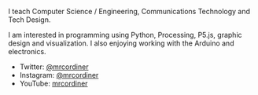 I teach Computer Science / Engineering, Communications Technology and Tech Design.

I am interested in programming using Python, Processing, P5.js, graphic design and visualization. I also enjoying working with the Arduino and electronics. 

- Twitter: [@mrcordiner](https://twitter.com/mrcordiner "@mrcordiner")
- Instagram:  [@mrcordiner](https://www.instagram.com/mrcordiner "@mrcordiner")
- YouTube: [mrcordiner](https://youtube.com/mrcordiner "Mr. Cordiner's YouTube Channel")

<!---
mrcordiner/mrcordiner is a ✨ special ✨ repository because its `README.md` (this file) appears on your GitHub profile.
You can click the Preview link to take a look at your changes.
--->
